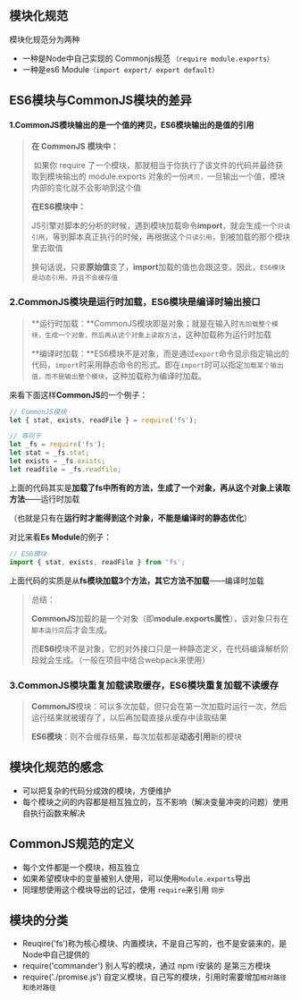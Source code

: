 ## 模块化规范

模块化规范分为两种

- 一种是Node中自己实现的 Commonjs规范 `（require module.exports）`
- 一种是es6 Module`（import export/ export default）`

## ES6模块与CommonJS模块的差异

#### 1.CommonJS模块输出的是一个值的拷贝，ES6模块输出的是值的引用

> **在 CommonJS 模块中：**
>
> ​		如果你 require 了一个模块，那就相当于你执行了该文件的代码并最终获取到模块输出的 module.exports 对象的一份`拷贝，`一旦输出一个值，模块内部的变化就不会影响到这个值
>
> **在ES6模块中：**
>
> ​		JS引擎对脚本的分析的时候，遇到模块加载命令**import**，就会生成一个`只读引用`，等到脚本真正执行的时候，再根据这个`只读引用`，到被加载的那个模块里去取值
>
> ​		换句话说，只要**原始值**变了，**import**加载的值也会跟这变。因此，`ES6模块是动态引用，并且不会缓存值`

### 2.CommonJS模块是运行时加载，ES6模块是编译时输出接口

> **运行时加载：**CommonJS模块即是对象；就是在输入时`先加载整个模块，生成一个对象，然后再从这个对象上读取方法`，这种加载称为运行时加载
>
> **编译时加载：**ES6模块不是对象，而是通过`export`命令显示指定输出的代码，`import`时采用静态命令的形式。即在`import`时可以指定`加载某个输出值，而不是输出整个模块`，这种加载称为编译时加载。

来看下面这样**CommonJS**的一个例子：

```js
// CommonJS模块
let { stat, exists, readFile } = require('fs');

// 等同于
let _fs = require('fs');
let stat = _fs.stat;
let exists = _fs.exists;
let readfile = _fs.readfile;
```

上面的代码其实是**加载了fs中所有的方法，生成了一个对象，再从这个对象上读取方法**——运行时加载

（也就是只有在**运行时才能得到这个对象，不能是编译时的静态优化**）

对比来看**Es Module**的例子：

```js
// ES6模块
import { stat, exists, readFile } from 'fs';
```

上面代码的实质是从**fs模块加载3个方法，其它方法不加载**——编译时加载

> 总结：
>
> ​	**CommonJS**加载的是一个对象（即**module.exports属性**），该对象只有在`脚本运行完`后才会生成。
>
> ​	而**ES6**模块不是对象，它的对外接口只是一种静态定义，在代码编译解析阶段就会生成。（一般在项目中结合webpack来使用）

### 3.CommonJS模块重复加载读取缓存，ES6模块重复加载不读缓存

> **CommonJS**模块：可以多次加载，但只会在第一次加载时运行一次，然后运行结果就被缓存了，以后再加载直接从缓存中读取结果
>
> **ES6模块**：则不会缓存结果，每次加载都是**动态引用**新的模块

## 模块化规范的感念

- 可以把复杂的代码分成效的模块，方便维护
- 每个模块之间的内容都是相互独立的，互不影响（解决变量冲突的问题）使用自执行函数来解决

## CommonJS规范的定义

- 每个文件都是一个模块，相互独立
- 如果希望模块中的变量被别人使用，可以使用`Module.exports`导出
- 同理想使用这个模块导出的记过，使用 `require`来引用  `同步`

## 模块的分类

- Reuqire('fs')称为核心模块、内置模块，不是自己写的，也不是安装来的，是Node中自己提供的
- require('commander') 别人写的模块，通过 npm i安装的 是第三方模块
- require('./promise.js') 自定义模块，自己写的模块，引用时需要增加`相对路径和绝对路径`

